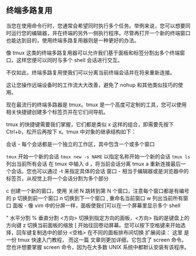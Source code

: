 ## 终端多路复用

当您在使用命令行时，您通常会希望同时执行多个任务。举例来说，您可以想要同时运行您的编辑器，并在终端的另外一侧执行程序。尽管再打开一个新的终端窗口也能达到目的，使用终端多路复用器则是一种更好的办法。

像 tmux 这类的终端多路复用器可以允许我们基于面板和标签分割出多个终端窗口，这样您便可以同时与多个 shell 会话进行交互。

不仅如此，终端多路复用使我们可以分离当前终端会话并在将来重新连接。

这让您操作远端设备时的工作流大大改善，避免了 nohup 和其他类似技巧的使用。

现在最流行的终端多路器是 tmux。tmux 是一个高度可定制的工具，您可以使用相关快捷键创建多个标签页并在它们间导航。

tmux 的快捷键需要我们掌握，它们都是类似 <C-b> x 这样的组合，即需要先按下 Ctrl+b，松开后再按下 x。tmux 中对象的继承结构如下：

会话 - 每个会话都是一个独立的工作区，其中包含一个或多个窗口

`tmux` 开始一个新的会话
`tmux new -s NAME` 以指定名称开始一个新的会话
`tmux ls` 列出当前所有会话
在 tmux 中输入 <C-b> d ，将当前会话分离
tmux a 重新连接最后一个会话。您也可以通过 -t 来指定具体的会话
窗口 - 相当于编辑器或是浏览器中的标签页，从视觉上将一个会话分割为多个部分

<C-b> c 创建一个新的窗口，使用 <C-d> 关闭
<C-b> N 跳转到第 N 个窗口，注意每个窗口都是有编号的
<C-b> p 切换到前一个窗口
<C-b> n 切换到下一个窗口
<C-b> , 重命名当前窗口
<C-b> w 列出当前所有窗口
面板 - 像 vim 中的分屏一样，面板使我们可以在一个屏幕里显示多个 shell

<C-b> " 水平分割
<C-b> % 垂直分割
<C-b> <方向> 切换到指定方向的面板，<方向> 指的是键盘上的方向键
<C-b> z 切换当前面板的缩放
<C-b> [ 开始往回卷动屏幕。您可以按下空格键来开始选择，回车键复制选中的部分
<C-b> <空格> 在不同的面板排布间切换
扩展阅读： 这里 是一份 tmux 快速入门教程， 而这一篇 文章则更加详细，它包含了 screen 命令。您也许想要掌握 screen 命令，因为在大多数 UNIX 系统中都默认安装有该程序。
